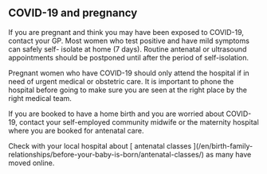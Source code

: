 ##  COVID-19 and pregnancy

If you are pregnant and think you may have been exposed to COVID-19, contact
your GP. Most women who test positive and have mild symptoms can safely self-
isolate at home (7 days). Routine antenatal or ultrasound appointments should
be postponed until after the period of self-isolation.

Pregnant women who have COVID-19 should only attend the hospital if in need of
urgent medical or obstetric care. It is important to phone the hospital before
going to make sure you are seen at the right place by the right medical team.

If you are booked to have a home birth and you are worried about COVID-19,
contact your self-employed community midwife or the maternity hospital where
you are booked for antenatal care.

Check with your local hospital about [ antenatal classes ](/en/birth-family-
relationships/before-your-baby-is-born/antenatal-classes/) as many have moved
online.
